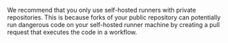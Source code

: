 We recommend that you only use self-hosted runners with private repositories. This is because forks of your public repository can potentially run dangerous code on your self-hosted runner machine by creating a pull request that executes the code in a workflow.